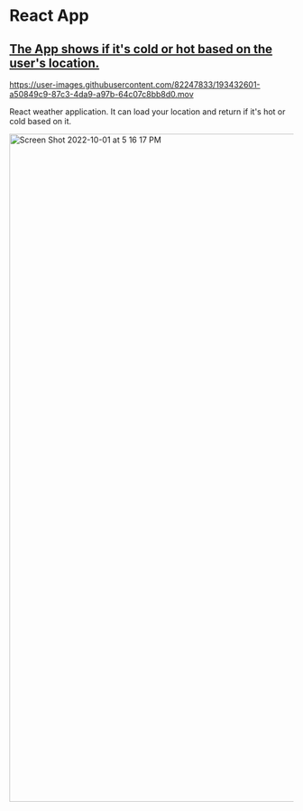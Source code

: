 # React App



## [ The App shows if it's cold or hot based on the user's location.](https://frontendella.github.io/React_UI_based_on_location_and_temperature/)


https://user-images.githubusercontent.com/82247833/193432601-a50849c9-87c3-4da9-a97b-64c07c8bb8d0.mov

React weather application. It can load your location and return if it's hot or cold based on it. 

[<img width="1186" alt="Screen Shot 2022-10-01 at 5 16 17 PM" src="https://user-images.githubusercontent.com/82247833/193432736-dfdb48c4-57ca-4ce4-9202-ec6476f60b2e.png">](https://frontendella.github.io/React_UI_based_on_location_and_temperature/)
